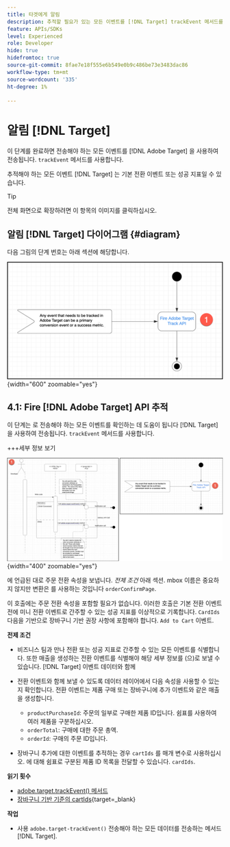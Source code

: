 ```yaml
---
title: 타겟에게 알림
description: 추적할 필요가 있는 모든 이벤트를 [!DNL Target] trackEvent 메서드를 사용하여 전송됩니다.
feature: APIs/SDKs
level: Experienced
role: Developer
hide: true
hidefromtoc: true
source-git-commit: 8fae7e18f555e6b549e0b9c486be73e3483dac86
workflow-type: tm+mt
source-wordcount: '335'
ht-degree: 1%

---
```


# 알림 [!DNL Target]

이 단계를 완료하면 전송해야 하는 모든 이벤트를 [!DNL Adobe Target] 을 사용하여 전송됩니다. `trackEvent` 메서드를 사용합니다.

추적해야 하는 모든 이벤트 [!DNL Target] 는 기본 전환 이벤트 또는 성공 지표일 수 있습니다.

>[!TIP]
>
>전체 화면으로 확장하려면 이 항목의 이미지를 클릭하십시오.

## 알림 [!DNL Target] 다이어그램 {#diagram}

다음 그림의 단계 번호는 아래 섹션에 해당합니다.

![대상 다이어그램에 알림](/help/dev/patterns/recs-atjs/assets/diagram-notify-target.png){width="600" zoomable="yes"}

## 4.1: Fire [!DNL Adobe Target] API 추적

이 단계는 로 전송해야 하는 모든 이벤트를 확인하는 데 도움이 됩니다 [!DNL Target] 을 사용하여 전송됩니다. `trackEvent` 메서드를 사용합니다.

+++세부 정보 보기

![Adobe Target 추적 API 다이어그램 실행](/help/dev/patterns/recs-atjs/assets/fire-adobe-target-track-api-diagram-combined.png){width="400" zoomable="yes"}

에 언급된 대로 주문 전환 속성을 보냅니다. *전제 조건* 아래 섹션. mbox 이름은 중요하지 않지만 변환은 를 사용하는 것입니다 `orderConfirmPage`.

이 호출에는 주문 전환 속성을 포함할 필요가 없습니다. 이러한 호출은 기본 전환 이벤트 전에 미니 전환 이벤트로 간주할 수 있는 성공 지표를 이상적으로 기록합니다. `CardIds` 다음을 기반으로 장바구니 기반 권장 사항에 포함해야 합니다. `Add to Cart` 이벤트.

**전제 조건**

* 비즈니스 팀과 만나 전환 또는 성공 지표로 간주할 수 있는 모든 이벤트를 식별합니다. 또한 매출을 생성하는 전환 이벤트를 식별해야 해당 세부 정보를 (으)로 보낼 수 있습니다. [!DNL Target] 이벤트 데이터와 함께
* 전환 이벤트와 함께 보낼 수 있도록 데이터 레이어에서 다음 속성을 사용할 수 있는지 확인합니다. 전환 이벤트는 제품 구매 또는 장바구니에 추가 이벤트와 같은 매출을 생성합니다.

   * `productPurchaseId`: 주문의 일부로 구매한 제품 ID입니다. 쉼표를 사용하여 여러 제품을 구분하십시오.
   * `orderTotal`: 구매에 대한 주문 총액.
   * `orderId`: 구매의 주문 ID입니다.

* 장바구니 추가에 대한 이벤트를 추적하는 경우 `cartIds` 를 매개 변수로 사용하십시오. 에 대해 쉼표로 구분된 제품 ID 목록을 전달할 수 있습니다. `cardIds`.

**읽기 횟수**

* [adobe.target.trackEvent() 메서드](/help/dev/implement/client-side/atjs/atjs-functions/adobe-target-trackevent.md)
* [장바구니 기반 기준의 cartIds](https://experienceleague.adobe.com/docs/target/using/recommendations/criteria/base-the-recommendation-on-a-recommendation-key.html?lang=en#cart-based){target=_blank}

**작업**

* 사용 `adobe.target-trackEvent()` 전송해야 하는 모든 데이터를 전송하는 메서드 [!DNL Target].








